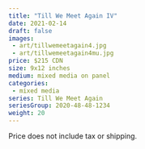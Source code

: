 ```yaml
---
title: "Till We Meet Again IV"
date: 2021-02-14
draft: false
images:
 - art/tillwemeetagain4.jpg
 - art/tillwemeetagain4mu.jpg
price: $215 CDN 
size: 9x12 inches
medium: mixed media on panel
categories:
 - mixed media
series: Till We Meet Again
seriesGroup: 2020-48-48-1234
weight: 20
---
```




 Price does not include tax or shipping.